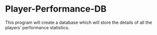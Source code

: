 # Player-Performance-DB
This program will create a database which will store the details of all the players’ performance statistics.
